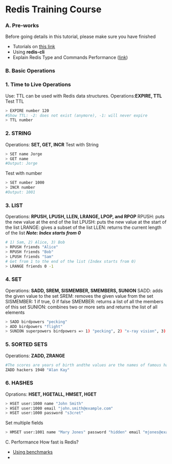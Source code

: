 # Redis Training Course
### A. Pre-works
Before going details in this tutorial, please make sure you have finished
* Tutorials on [this link](http://try.redis.io/) 
* Using **redis-cli**
* Explain Redis Type and Commands Performance ([link](https://www.slideshare.net/ncaneco/tuga-it-2017-redis?qid=b42986f6-5177-4899-a29e-30d0a46a5bd2&v=&b=&from_search=1))
### B. Basic Operations

### 1. Time to Live Operations
Use: TTL can be used with Redis data structures.
Operations:**EXPIRE, TTL**
Test TTL
```sh
> EXPIRE number 120
#Show TTL: -2: does not exist (anymore), -1: will never expire
> TTL number 
```

### 2. STRING
Operations: **SET, GET, INCR**
Test with String
```sh
> SET name Jorge
> GET name 
#Output: Jorge
```
Test with number
```sh
> SET number 1000
> INCR number
#Output: 1001
```
### 3. LIST
Operations: **RPUSH, LPUSH, LLEN, LRANGE, LPOP, and RPOP**
RPUSH: puts the new value at the end of the list
LPUSH: puts the new value at the start of the list
LRANGE: gives a subset of the list
LLEN: returns the current length of the list
_**Note: Index starts from 0**_
```sh
# 1) Sam, 2) Alice, 3) Bob
> RPUSH friends "Alice"
> RPUSH friends "Bob"
> LPUSH friends "Sam"
# Get from 1 to the end of the list (Index starts from 0)
> LRANGE friends 0 -1
```

### 4. SET
Operations: **SADD, SREM, SISMEMBER, SMEMBERS, SUNION**
SADD: adds the given value to the set
SREM: removes the given value from the set
SISMEMBER: 1 if true, 0 if false
SMEMBER: returns a list of all the members of this set
SUNION: combines two or more sets and returns the list of all elements
```sh
> SADD birdpowers "pecking"
> ADD birdpowers "flight"
> SUNION superpowers birdpowers => 1) "pecking", 2) "x-ray vision", 3) "flight"
```

### 5. SORTED SETS
Operations: **ZADD, ZRANGE**
```sh
#The scores are years of birth andthe values are the names of famous hackers
ZADD hackers 1940 "Alan Kay"
```

### 6. HASHES
Oprations: **HSET, HGETALL, HMSET, HGET**
```sh
> HSET user:1000 name "John Smith"
> HSET user:1000 email "john.smith@example.com"
> HSET user:1000 password "s3cret"
```
Set multiple fields
```sh
> HMSET user:1001 name "Mary Jones" password "hidden" email "mjones@example.com"
```

C. Performance
How fast is Redis?
* [Using benchmarks](https://redis.io/topics/benchmarks)
* 




















